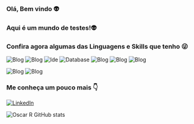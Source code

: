 ### Olá, Bem vindo  👽
### Aqui é um mundo de testes!👽
### Confira agora algumas das Linguagens e Skills que tenho 😜
![Blog](https://img.shields.io/badge/Java-ED8B00?style=for-the-badge&logo=openjdk&logoColor=white) ![Blog](https://img.shields.io/badge/MySQL-00000F?style=for-the-badge&logo=mysql&logoColor=white)  ![Ide](https://img.shields.io/badge/Eclipse-2C2255?style=for-the-badge&logo=eclipse&logoColor=white)  ![Database](https://img.shields.io/badge/MongoDB-4EA94B?style=for-the-badge&logo=mongodb&logoColor=white)   ![Blog](https://img.shields.io/badge/PostgreSQL-316192?style=for-the-badge&logo=postgresql&logoColor=white)    ![Blog](https://img.shields.io/badge/sublime_text-%23575757.svg?&style=for-the-badge&logo=sublime-text&logoColor=important)   ![Blog](https://img.shields.io/badge/Notepad++-90E59A.svg?style=for-the-badge&logo=notepad%2B%2B&logoColor=black)

 ![Blog](https://img.shields.io/badge/Spring_Security-6DB33F?style=for-the-badge&logo=Spring-Security&logoColor=white)    ![Blog](https://img.shields.io/badge/Jira-0052CC?style=for-the-badge&logo=Jira&logoColor=white)

### Me conheça um pouco mais 👇

[![LinkedIn](https://img.shields.io/badge/LinkedIn-0077B5?style=for-the-badge&logo=linkedin&logoColor=white)](https://www.linkedin.com/in/oscar-ribeiro-a4710b251/)  


![Oscar R GitHub stats](https://github-readme-stats.vercel.app/api?username=Oscar-devjava&show_icons=true&theme=radical)
